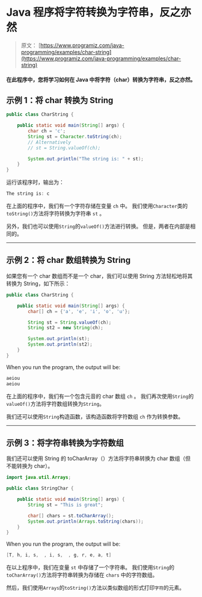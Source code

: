 # Java 程序将字符转换为字符串，反之亦然

> 原文： [https://www.programiz.com/java-programming/examples/char-string](https://www.programiz.com/java-programming/examples/char-string)

#### 在此程序中，您将学习如何在 Java 中将字符（char）转换为字符串，反之亦然。

## 示例 1：将 char 转换为 String

```java
public class CharString {

    public static void main(String[] args) {
        char ch = 'c';
        String st = Character.toString(ch);
        // Alternatively
        // st = String.valueOf(ch);

        System.out.println("The string is: " + st);
    }
}
```

运行该程序时，输出为：

```java
The string is: c
```

在上面的程序中，我们有一个字符存储在变量 `ch` 中。 我们使用`Character`类的`toString()`方法将字符转换为字符串 `st` 。

另外，我们也可以使用`String`的`valueOf()`方法进行转换。 但是，两者在内部是相同的。

* * *

## 示例 2：将 char 数组转换为 String

如果您有一个 char 数组而不是一个 char，我们可以使用 String 方法轻松地将其转换为 String，如下所示：

```java
public class CharString {

    public static void main(String[] args) {
        char[] ch = {'a', 'e', 'i', 'o', 'u'};

        String st = String.valueOf(ch);
        String st2 = new String(ch);

        System.out.println(st);
        System.out.println(st2);
    }
}
```

When you run the program, the output will be:

```java
aeiou
aeiou
```

在上面的程序中，我们有一个包含元音的 char 数组 `ch` 。 我们再次使用`String`的`valueOf()`方法将字符数组转换为`String`。

我们还可以使用`String`构造函数，该构造函数将字符数组 `ch` 作为转换参数。

* * *

## 示例 3：将字符串转换为字符数组

我们还可以使用 String 的 toCharArray（）方法将字符串转换为 char 数组（但不能转换为 char）。

```java
import java.util.Arrays;

public class StringChar {

    public static void main(String[] args) {
        String st = "This is great";

        char[] chars = st.toCharArray();
        System.out.println(Arrays.toString(chars));
    }
}
```

When you run the program, the output will be:

```java
[T, h, i, s,  , i, s,  , g, r, e, a, t]
```

在以上程序中，我们在变量 `st` 中存储了一个字符串。 我们使用`String`的`toCharArray()`方法将字符串转换为存储在 `chars` 中的字符数组。

然后，我们使用`Arrays`的`toString()`方法以类似数组的形式打印`字符`的元素。